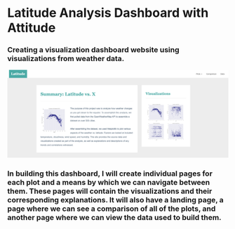 # Latitude Analysis Dashboard with Attitude

### Creating a visualization dashboard website using visualizations from weather data.

![](/images/landingResize.png)

### In building this dashboard, I will create individual pages for each plot and a means by which we can navigate between them. These pages will contain the visualizations and their corresponding explanations. It will also have a landing page, a page where we can see a comparison of all of the plots, and another page where we can view the data used to build them.
